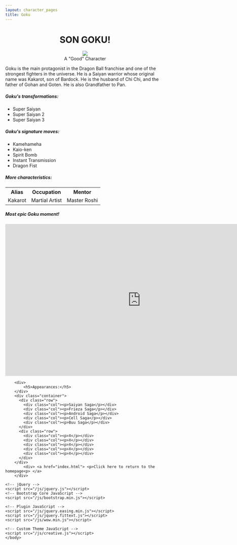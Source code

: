 ```yaml
---
layout: character_pages
title: Goku
---
```


<!DOCTYPE html>
<html lang="en">
    <head>
      <meta name="viewport" content="width=device-width, initial-scale=1">
		<title>GOKU</title>
    <!-- Bootstrap Core CSS -->
    <link rel="stylesheet" href="/assets/css/bootstrap.min.css" type="text/css">
    <!-- Custom Fonts -->
    <link rel="stylesheet" href="/assets/font-awesome/css/font-awesome.min.css" type="text/css">
    <!-- Custom CSS -->
    <link rel="stylesheet" href="/assets/css/pages.css" type="text/css">
    <link rel="stylesheet" href="/assets/css/character_stylesheet.css" type="text/css">
		<style>
			body {
			  background-image: url("https://i.pinimg.com/originals/cc/91/6d/cc916d6a473fa29ec751d1d8a2d769f9.png");
			  background-repeat: no-repeat;
			  background-attachment: fixed;
			  background-size: cover;
			}
		</style>
	</head>
	<body>
		<div>
			<h1 align="center">SON GOKU!</h1>
		</div>
		<div align="center">
			<img src=https://pbs.twimg.com/media/ETPTKeUUcAU9ACs.jpg>
		</div>
		<div class="good" align="center">A "Good" Character</div>
		<div>
			<p>Goku is the main protagonist in the Dragon Ball franchise and one of the strongest fighters in the universe. He is a Saiyan warrior whose original name was Kakarot, son of Bardock. He is the husband of Chi Chi, and the father of Gohan and Goten. He is also Grandfather to Pan.</p>
		</div>
		<div>
			<h5>Goku's transformations: </h5>
		</div>
		<div>
        	<ul>
            	<li>Super Saiyan</li>
            	<li>Super Saiyan 2</li>
				<li>Super Saiyan 3</li>
        	</ul>
		</div>
		<div>
			<h5>Goku's signature moves:</h5>
		</div>
		<div>
        	<ul>
            	<li>Kamehameha</li>
            	<li>Kaio-ken</li>
				<li>Spirit Bomb</li>
				<li>Instant Transmission</li>
				<li>Dragon Fist</li>
        	</ul>
		</div>
		<div>
			<h5>More characteristics:</h5>
		</div>
		<div>
        	<table>
            	<tr>
                	<th>Alias</th>
                	<th>Occupation</th>
                	<th>Mentor</th>
            	</tr>
            	<tr>
                	<td>Kakarot</td>
					<td>Martial Artist</td>
					<td>Master Roshi</td>
            	</tr>
        	</table>
		</div>
		<div>
			<h5>Most epic Goku moment!</h5>
		</div>
		<div>
			<iframe width="854" height="480" src="https://www.youtube.com/embed/WeXUgF2qEuk" frameborder="0" allow="accelerometer; autoplay; encrypted-media; gyroscope; picture-in-picture" allowfullscreen></iframe>
		</div>

		<div>
			<h5>Appearances:</h5>
		</div>
		<div class="container">
		  <div class="row">
		    <div class="col"><p>Saiyan Saga</p></div>
		    <div class="col"><p>Frieza Saga</p></div>
		    <div class="col"><p>Android Saga</p></div>
			<div class="col"><p>Cell Saga</p></div>
			<div class="col"><p>Buu Saga</p></div>
		  </div>
		  <div class="row">
		    <div class="col"><p>X</p></div>
		    <div class="col"><p>X</p></div>
			<div class="col"><p>X</p></div>
			<div class="col"><p>X</p></div>
			<div class="col"><p>X</p></div>
		  </div>
		</div>
			<div> <a href="index.html"> <p>Click here to return to the homepage<p> </a>
		</div>

    <!-- jQuery -->
    <script src="/js/jquery.js"></script>
    <!-- Bootstrap Core JavaScript -->
    <script src="/js/bootstrap.min.js"></script>

    <!-- Plugin JavaScript -->
    <script src="/js/jquery.easing.min.js"></script>
    <script src="/js/jquery.fittext.js"></script>
    <script src="/js/wow.min.js"></script>

    <!-- Custom Theme JavaScript -->
    <script src="/js/creative.js"></script>
	</body>
</html>
